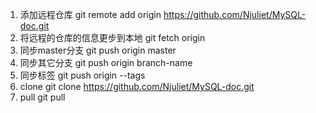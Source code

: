 1. 添加远程仓库 git remote add origin https://github.com/Njuliet/MySQL-doc.git
2. 将远程的仓库的信息更步到本地 git fetch origin
3. 同步master分支  git push origin master
4. 同步其它分支 git push origin branch-name
5. 同步标签 git push origin --tags
6. clone  git clone https://github.com/Njuliet/MySQL-doc.git
7. pull git pull
